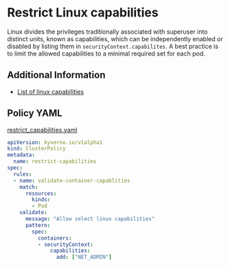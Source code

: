 # Restrict Linux capabilities

Linux divides the privileges traditionally associated with superuser into distinct units, known as capabilities, which can be independently enabled or disabled by listing them in `securityContext.capabilites`. A best practice is to limit the allowed capabilities to a minimal required set for each pod.

## Additional Information

* [List of linux capabilities](https://github.com/torvalds/linux/blob/master/include/uapi/linux/capability.h)


## Policy YAML

[restrict_capabilities.yaml](more/restrict_capabilities.yaml)

````yaml
apiVersion: kyverno.io/v1alpha1
kind: ClusterPolicy
metadata:
  name: restrict-capabilities
spec:
  rules:
  - name: validate-container-capablities
    match:
      resources:
        kinds:
        - Pod
    validate:
      message: "Allow select linux capabilities"
      pattern:
        spec:
          containers:
          - securityContext:
              capabilities:
                add: ["NET_ADMIN"]

````

